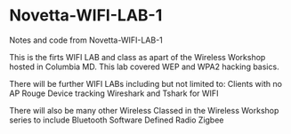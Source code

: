 # Novetta-WIFI-LAB-1
Notes and code from Novetta-WIFI-LAB-1

This is the firts WIFI LAB and class as apart of the Wireless Workshop hosted in Columbia MD.
This lab covered WEP and WPA2 hacking basics.

There will be further WIFI LABs including but not limited to:
Clients with no AP
Rouge Device tracking
Wireshark and Tshark for WIFI

There will also be many other Wireless Classed in the Wireless Workshop series to include
Bluetooth
Software Defined Radio
Zigbee

